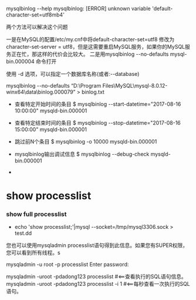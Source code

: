 

mysqlbinlog --help
mysqlbinlog: [ERROR] unknown variable 'default-character-set=utf8mb4'

  两个方法可以解决这个问题

一是在MySQL的配置/etc/my.cnf中将default-character-set=utf8 修改为 character-set-server = utf8，但是这需要重启MySQL服务，如果你的MySQL服务正在忙，那这样的代价会比较大。
二是用mysqlbinlog --no-defaults mysql-bin.000004 命令打开

使用 -d 选项，可以指定一个数据库名称(或者:--database)


mysqlbinlog --no-defaults “D:\Program Files\MySQL\mysql-8.0.12-winx64\data\binlog.000079” > binlog.txt


* 查看特定开始时间的条目 $ mysqlbinlog --start-datetime="2017-08-16 10:00:00" mysqld-bin.000001
* 查看特定结束时间的条目 $ mysqlbinlog --stop-datetime="2017-08-16 15:00:00" mysqld-bin.000001

* 跳过前N个条目 $ mysqlbinlog -o 10000 mysqld-bin.000001
* mysqlbinlog输出调试信息 $ mysqlbinlog --debug-check mysqld-bin.000001
* 


# show processlist 
### show full processlist
* echo 'show processlist;'|mysql --socket=/tmp/mysql3306.sock > test.dd



您也可以使用mysqladmin processlist语句得到此信息。如果您有SUPER权限，您可以看到所有线程。s

mysqladmin -u root -p processlist
Enter password:


mysqladmin -uroot -pdadong123 processlist       #<==查看执行的SQL语句信息。
mysqladmin -uroot -pdadong123 processlist -i 1  #<==每秒查看一次执行的SQL语句。



